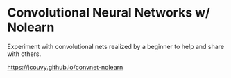 # Convolutional Neural Networks w/ Nolearn
Experiment with convolutional nets realized by a beginner to help and share with others.

https://jcouvy.github.io/convnet-nolearn
